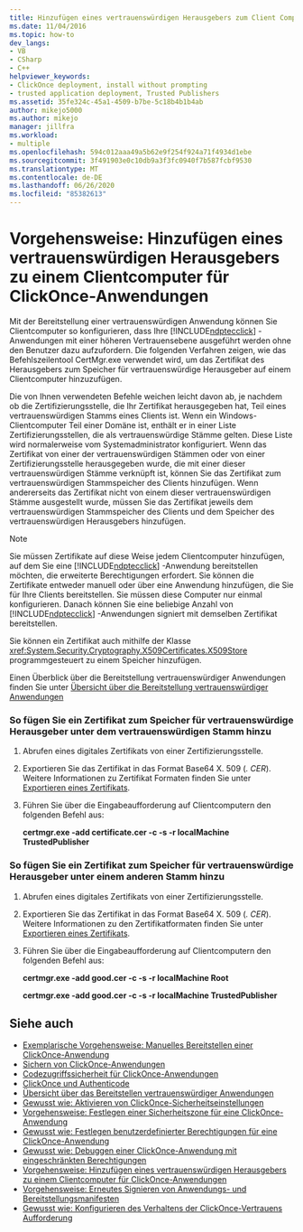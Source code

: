 ```yaml
---
title: Hinzufügen eines vertrauenswürdigen Herausgebers zum Client Computer für ClickOnce-apps
ms.date: 11/04/2016
ms.topic: how-to
dev_langs:
- VB
- CSharp
- C++
helpviewer_keywords:
- ClickOnce deployment, install without prompting
- trusted application deployment, Trusted Publishers
ms.assetid: 35fe324c-45a1-4509-b7be-5c18b4b1b4ab
author: mikejo5000
ms.author: mikejo
manager: jillfra
ms.workload:
- multiple
ms.openlocfilehash: 594c012aaa49a5b62e9f254f924a71f4934d1ebe
ms.sourcegitcommit: 3f491903e0c10db9a3f3fc0940f7b587fcbf9530
ms.translationtype: MT
ms.contentlocale: de-DE
ms.lasthandoff: 06/26/2020
ms.locfileid: "85382613"
---
```

# <a name="how-to-add-a-trusted-publisher-to-a-client-computer-for-clickonce-applications"></a>Vorgehensweise: Hinzufügen eines vertrauenswürdigen Herausgebers zu einem Clientcomputer für ClickOnce-Anwendungen
Mit der Bereitstellung einer vertrauenswürdigen Anwendung können Sie Clientcomputer so konfigurieren, dass Ihre [!INCLUDE[ndptecclick](../deployment/includes/ndptecclick_md.md)] -Anwendungen mit einer höheren Vertrauensebene ausgeführt werden ohne den Benutzer dazu aufzufordern. Die folgenden Verfahren zeigen, wie das Befehlszeilentool CertMgr.exe verwendet wird, um das Zertifikat des Herausgebers zum Speicher für vertrauenswürdige Herausgeber auf einem Clientcomputer hinzuzufügen.

 Die von Ihnen verwendeten Befehle weichen leicht davon ab, je nachdem ob die Zertifizierungsstelle, die Ihr Zertifikat herausgegeben hat, Teil eines vertrauenswürdigen Stamms eines Clients ist. Wenn ein Windows-Clientcomputer Teil einer Domäne ist, enthält er in einer Liste Zertifizierungsstellen, die als vertrauenswürdige Stämme gelten. Diese Liste wird normalerweise vom Systemadministrator konfiguriert. Wenn das Zertifikat von einer der vertrauenswürdigen Stämmen oder von einer Zertifizierungsstelle herausgegeben wurde, die mit einer dieser vertrauenswürdigen Stämme verknüpft ist, können Sie das Zertifikat zum vertrauenswürdigen Stammspeicher des Clients hinzufügen. Wenn andererseits das Zertifikat nicht von einem dieser vertrauenswürdigen Stämme ausgestellt wurde, müssen Sie das Zertifikat jeweils dem vertrauenswürdigen Stammspeicher des Clients und dem Speicher des vertrauenswürdigen Herausgebers hinzufügen.

> [!NOTE]
> Sie müssen Zertifikate auf diese Weise jedem Clientcomputer hinzufügen, auf dem Sie eine [!INCLUDE[ndptecclick](../deployment/includes/ndptecclick_md.md)] -Anwendung bereitstellen möchten, die erweiterte Berechtigungen erfordert. Sie können die Zertifikate entweder manuell oder über eine Anwendung hinzufügen, die Sie für Ihre Clients bereitstellen. Sie müssen diese Computer nur einmal konfigurieren. Danach können Sie eine beliebige Anzahl von [!INCLUDE[ndptecclick](../deployment/includes/ndptecclick_md.md)] -Anwendungen signiert mit demselben Zertifikat bereitstellen.

 Sie können ein Zertifikat auch mithilfe der Klasse <xref:System.Security.Cryptography.X509Certificates.X509Store> programmgesteuert zu einem Speicher hinzufügen.

 Einen Überblick über die Bereitstellung vertrauenswürdiger Anwendungen finden Sie unter [Übersicht über die Bereitstellung vertrauenswürdiger Anwendungen](../deployment/trusted-application-deployment-overview.md)

### <a name="to-add-a-certificate-to-the-trusted-publishers-store-under-the-trusted-root"></a>So fügen Sie ein Zertifikat zum Speicher für vertrauenswürdige Herausgeber unter dem vertrauenswürdigen Stamm hinzu

1. Abrufen eines digitales Zertifikats von einer Zertifizierungsstelle.

2. Exportieren Sie das Zertifikat in das Format Base64 X. 509 (*. CER*). Weitere Informationen zu Zertifikat Formaten finden Sie unter [Exportieren eines Zertifikats](/previous-versions/windows/it-pro/windows-server-2008-R2-and-2008/cc730988(v=ws.10)).

3. Führen Sie über die Eingabeaufforderung auf Clientcomputern den folgenden Befehl aus:

     **certmgr.exe -add certificate.cer -c -s -r localMachine TrustedPublisher**

### <a name="to-add-a-certificate-to-the-trusted-publishers-store-under-a-different-root"></a>So fügen Sie ein Zertifikat zum Speicher für vertrauenswürdige Herausgeber unter einem anderen Stamm hinzu

1. Abrufen eines digitales Zertifikats von einer Zertifizierungsstelle.

2. Exportieren Sie das Zertifikat in das Format Base64 X. 509 (*. CER*). Weitere Informationen zu den Zertifikatformaten finden Sie unter [Exportieren eines Zertifikats](/previous-versions/windows/it-pro/windows-server-2008-R2-and-2008/cc730988(v=ws.10)).

3. Führen Sie über die Eingabeaufforderung auf Clientcomputern den folgenden Befehl aus:

     **certmgr.exe -add good.cer -c -s -r localMachine Root**

     **certmgr.exe -add good.cer -c -s -r localMachine TrustedPublisher**

## <a name="see-also"></a>Siehe auch
- [Exemplarische Vorgehensweise: Manuelles Bereitstellen einer ClickOnce-Anwendung](../deployment/walkthrough-manually-deploying-a-clickonce-application.md)
- [Sichern von ClickOnce-Anwendungen](../deployment/securing-clickonce-applications.md)
- [Codezugriffssicherheit für ClickOnce-Anwendungen](../deployment/code-access-security-for-clickonce-applications.md)
- [ClickOnce und Authenticode](../deployment/clickonce-and-authenticode.md)
- [Übersicht über das Bereitstellen vertrauenswürdiger Anwendungen](../deployment/trusted-application-deployment-overview.md)
- [Gewusst wie: Aktivieren von ClickOnce-Sicherheitseinstellungen](../deployment/how-to-enable-clickonce-security-settings.md)
- [Vorgehensweise: Festlegen einer Sicherheitszone für eine ClickOnce-Anwendung](../deployment/how-to-set-a-security-zone-for-a-clickonce-application.md)
- [Gewusst wie: Festlegen benutzerdefinierter Berechtigungen für eine ClickOnce-Anwendung](../deployment/how-to-set-custom-permissions-for-a-clickonce-application.md)
- [Gewusst wie: Debuggen einer ClickOnce-Anwendung mit eingeschränkten Berechtigungen](securing-clickonce-applications.md)
- [Vorgehensweise: Hinzufügen eines vertrauenswürdigen Herausgebers zu einem Clientcomputer für ClickOnce-Anwendungen](../deployment/how-to-add-a-trusted-publisher-to-a-client-computer-for-clickonce-applications.md)
- [Vorgehensweise: Erneutes Signieren von Anwendungs- und Bereitstellungsmanifesten](../deployment/how-to-re-sign-application-and-deployment-manifests.md)
- [Gewusst wie: Konfigurieren des Verhaltens der ClickOnce-Vertrauens Aufforderung](../deployment/how-to-configure-the-clickonce-trust-prompt-behavior.md)